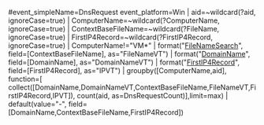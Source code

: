 #event_simpleName=DnsRequest event_platform=Win
| aid=~wildcard(?aid, ignoreCase=true) 
| ComputerName=~wildcard(?ComputerName, ignoreCase=true) 
| ContextBaseFileName=~wildcard(?FileName, ignoreCase=true)
| FirstIP4Record=~wildcard(?FirstIP4Record, ignoreCase=true)
| ComputerName!="VM*"
| format("[FileNameSearch](https://www.virustotal.com/gui/file/%s)", field=[ContextBaseFileName], as="FileNameVT")
| format("[DomainName](https://www.virustotal.com/gui/domain/%s)", field=[DomainName], as="DomainNameVT")
| format("[FirstIP4Record](https://www.virustotal.com/gui/ip-address/%s)", field=[FirstIP4Record], as="IPVT")
| groupby([ComputerName,aid], function=[ collect([DomainName,DomainNameVT,ContextBaseFileName,FileNameVT,FirstIP4Record,IPVT]), count(aid, as=DnsRequestCount)],limit=max)
| default(value="-", field=[DomainName,ContextBaseFileName,FirstIP4Record])
